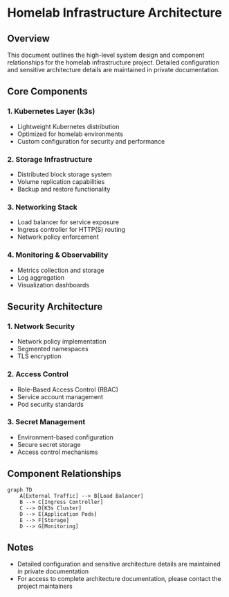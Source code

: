 # Homelab Infrastructure Architecture

## Overview

This document outlines the high-level system design and component relationships for the homelab infrastructure project. Detailed configuration and sensitive architecture details are maintained in private documentation.

## Core Components

### 1. Kubernetes Layer (k3s)

- Lightweight Kubernetes distribution
- Optimized for homelab environments
- Custom configuration for security and performance

### 2. Storage Infrastructure

- Distributed block storage system
- Volume replication capabilities
- Backup and restore functionality

### 3. Networking Stack

- Load balancer for service exposure
- Ingress controller for HTTP(S) routing
- Network policy enforcement

### 4. Monitoring & Observability

- Metrics collection and storage
- Log aggregation
- Visualization dashboards

## Security Architecture

### 1. Network Security

- Network policy implementation
- Segmented namespaces
- TLS encryption

### 2. Access Control

- Role-Based Access Control (RBAC)
- Service account management
- Pod security standards

### 3. Secret Management

- Environment-based configuration
- Secure secret storage
- Access control mechanisms

## Component Relationships

```mermaid
graph TD
    A[External Traffic] --> B[Load Balancer]
    B --> C[Ingress Controller]
    C --> D[K3s Cluster]
    D --> E[Application Pods]
    E --> F[Storage]
    D --> G[Monitoring]
```

## Notes

- Detailed configuration and sensitive architecture details are maintained in private documentation
- For access to complete architecture documentation, please contact the project maintainers
